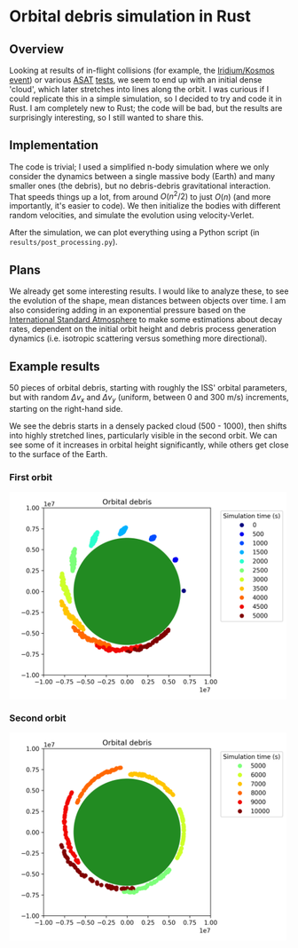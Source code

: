 # Orbital debris simulation in Rust 

## Overview 

Looking at results of in-flight collisions (for example, the [Iridium/Kosmos event](https://en.wikipedia.org/wiki/2009_satellite_collision)) or various [ASAT](https://en.wikipedia.org/wiki/Kosmos_1408) [tests](https://en.wikipedia.org/wiki/2007_Chinese_anti-satellite_missile_test), we seem to end up with an initial dense 'cloud', which later stretches into lines along the orbit. I was curious if I could replicate this in a simple simulation, so I decided to try and code it in Rust. I am completely new to Rust; the code will be bad, but the results are surprisingly interesting, so I still wanted to share this. 

## Implementation 

The code is trivial; I used a simplified n-body simulation where we only consider the dynamics between a single massive body (Earth) and many smaller ones (the debris), but no debris-debris gravitational interaction. That speeds things up a lot, from around $O(n^2/2)$ to just $O(n)$ (and more importantly, it's easier to code). We then initialize the bodies with different random velocities, and simulate the evolution using velocity-Verlet. 

After the simulation, we can plot everything using a Python script (in ```results/post_processing.py```). 

## Plans

We already get some interesting results. I would like to analyze these, to see the evolution of the shape, mean distances between objects over time. I am also considering adding in an exponential pressure based on the [International Standard Atmosphere](https://en.wikipedia.org/wiki/International_Standard_Atmosphere) to make some estimations about decay rates, dependent on the initial orbit height and debris process generation dynamics (i.e. isotropic scattering versus something more directional). 

## Example results 

50 pieces of orbital debris, starting with roughly the ISS' orbital parameters, but with random $\Delta v_x$ and $\Delta v_y$ (uniform, between 0 and 300 m/s) increments, starting on the right-hand side. 

We see the debris starts in a densely packed cloud (500 - 1000), then shifts into highly stretched lines, particularly visible in the second orbit. We can see some of it increases in orbital height significantly, while others get close to the surface of the Earth. 

### First orbit

<img align="center" src="https://raw.githubusercontent.com/NielsBongers/rust-orbital-debris/main/results/figures/example_simulation_result.png?token=GHSAT0AAAAAACDVXV2YKCS3V2AS2CH73XZUZHLKYCQ" width="500"> 

### Second orbit

<img align="center" src="https://raw.githubusercontent.com/NielsBongers/rust-orbital-debris/main/results/figures/example_simulation_result_longer_run.png?token=GHSAT0AAAAAACDVXV2Y4HLHO7GFFK3BRUYOZHLK54A" width="500"> 